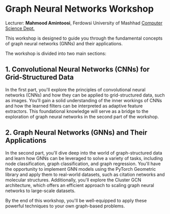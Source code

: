 # Graph Neural Networks Workshop

Lecturer: **Mahmood Amintoosi**, Ferdowsi University of Mashhad [Computer Science Dept.](https://fumcs.github.io/)

This workshop is designed to guide you through the fundamental concepts of graph neural networks (GNNs) and their applications.

The workshop is divided into two main sections:

## 1. Convolutional Neural Networks (CNNs) for Grid-Structured Data

In the first part, you'll explore the principles of convolutional neural networks (CNNs) and how they can be applied to grid-structured data, such as images. You'll gain a solid understanding of the inner workings of CNNs and how the learned filters can be interpreted as adaptive feature extractors. This foundational knowledge will serve as a bridge to the exploration of graph neural networks in the second part of the workshop.

## 2. Graph Neural Networks (GNNs) and Their Applications

In the second part, you'll dive deep into the world of graph-structured data and learn how GNNs can be leveraged to solve a variety of tasks, including node classification, graph classification, and graph regression. You'll have the opportunity to implement GNN models using the PyTorch Geometric library and apply them to real-world datasets, such as citation networks and molecular structures. Additionally, you'll explore the Cluster GCN architecture, which offers an efficient approach to scaling graph neural networks to large-scale datasets.

By the end of this workshop, you'll be well-equipped to apply these powerful techniques to your own graph-based problems.
